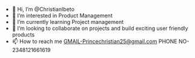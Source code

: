- 👋 Hi, I’m @ChristianIbeto
- 👀 I’m interested in Product Management
- 🌱 I’m currently learning Project management
- 💞️ I’m looking to collaborate on projects and build exciting user friendly products
- 📫 How to reach me GMAIL-Princechristian25@gmail.com PHONE NO-2348121661619

<!---
ChristianIbeto/ChristianIbeto is a ✨ special ✨ repository because its `README.md` (this file) appears on your GitHub profile.
You can click the Preview link to take a look at your changes.
--->
